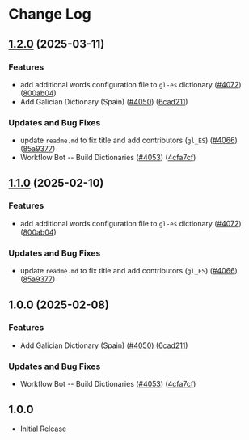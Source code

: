 # Change Log

## [1.2.0](https://github.com/ThomasNieto/cspell-dicts/compare/@cspell/dict-gl-es@1.1.0...@cspell/dict-gl-es@1.2.0) (2025-03-11)


### Features

* add additional words configuration file to `gl-es` dictionary ([#4072](https://github.com/ThomasNieto/cspell-dicts/issues/4072)) ([800ab04](https://github.com/ThomasNieto/cspell-dicts/commit/800ab04fd1b36f2b03db75e7b746ba01c5357909))
* Add Galician Dictionary (Spain) ([#4050](https://github.com/ThomasNieto/cspell-dicts/issues/4050)) ([6cad211](https://github.com/ThomasNieto/cspell-dicts/commit/6cad21129716322b5bb889db4d9f21c66930c10b))


### Updates and Bug Fixes

* update `readme.md` to fix title and add contributors (`gl_ES`) ([#4066](https://github.com/ThomasNieto/cspell-dicts/issues/4066)) ([85a9377](https://github.com/ThomasNieto/cspell-dicts/commit/85a9377228c3c600fc10db401b42478ffce1daa1))
* Workflow Bot -- Build Dictionaries ([#4053](https://github.com/ThomasNieto/cspell-dicts/issues/4053)) ([4cfa7cf](https://github.com/ThomasNieto/cspell-dicts/commit/4cfa7cf6cd4c346528a0778d56f8c50fb2408436))

## [1.1.0](https://github.com/streetsidesoftware/cspell-dicts/compare/@cspell/dict-gl-es@1.0.0...@cspell/dict-gl-es@1.1.0) (2025-02-10)


### Features

* add additional words configuration file to `gl-es` dictionary ([#4072](https://github.com/streetsidesoftware/cspell-dicts/issues/4072)) ([800ab04](https://github.com/streetsidesoftware/cspell-dicts/commit/800ab04fd1b36f2b03db75e7b746ba01c5357909))


### Updates and Bug Fixes

* update `readme.md` to fix title and add contributors (`gl_ES`) ([#4066](https://github.com/streetsidesoftware/cspell-dicts/issues/4066)) ([85a9377](https://github.com/streetsidesoftware/cspell-dicts/commit/85a9377228c3c600fc10db401b42478ffce1daa1))

## 1.0.0 (2025-02-08)


### Features

* Add Galician Dictionary (Spain) ([#4050](https://github.com/streetsidesoftware/cspell-dicts/issues/4050)) ([6cad211](https://github.com/streetsidesoftware/cspell-dicts/commit/6cad21129716322b5bb889db4d9f21c66930c10b))


### Updates and Bug Fixes

* Workflow Bot -- Build Dictionaries ([#4053](https://github.com/streetsidesoftware/cspell-dicts/issues/4053)) ([4cfa7cf](https://github.com/streetsidesoftware/cspell-dicts/commit/4cfa7cf6cd4c346528a0778d56f8c50fb2408436))

## 1.0.0

- Initial Release
